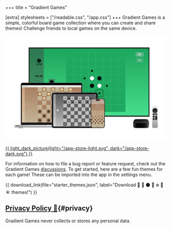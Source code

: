 +++
title = "Gradient Games"

[extra]
stylesheets = ["/readable.css", "/app.css"]
+++
Gradient Games is a simple, colorful board game collection where you can create and share themes! Challenge friends to local games on the same device.

![App showcase](promo.png)

[{{ light_dark_picture(light="/app-store-light.svg", dark="/app-store-dark.svg") }}](https://apps.apple.com/us/app/gradient-games/id1609975604)

For information on how to file a bug report or feature request, check out the Gradient Games [discussions](https://github.com/Sammcb/GradientGames/discussions/1). To get started, here are a few fun themes for each game! These can be imported into the app in the settings menu.

{{ download_link(file="starter_themes.json", label="Download 🌊 🌲 🌑 🍁 ❄️ 🌸 ☀️ themes!") }}

## [Privacy Policy 🔗](#privacy){#privacy}

Gradient Games never collects or stores any personal data.
